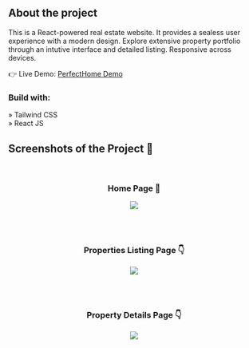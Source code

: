 <h2>About the project</h2>

<p>This is a React-powered real estate website. It provides a sealess user experience with a modern design. Explore extensive property portfolio through an intutive interface and detailed listing. Responsive across devices.</p>

👉 Live Demo: <a href='#'>PerfectHome Demo</a>

<h3>Build with:</h3>

» Tailwind CSS <br>
» React JS

<h2>Screenshots of the Project 📸</h2>
<br>
<h3 align='center'>Home Page 🏡</h3>

<div align='center'>
<img src='#'/>
</div>

<br><br>

<h3 align='center'>Properties Listing Page 👇</h3>

<div align='center'>
<img src='#'/>
</div>

<br><br>

<h3 align='center'>Property Details Page 👇</h3>

<div align='center'>
<img src='#'/>
</div>
